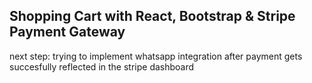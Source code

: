 ## Shopping Cart with React, Bootstrap & Stripe Payment Gateway

next step: trying to implement whatsapp integration after payment gets succesfully reflected in the stripe dashboard
